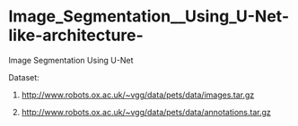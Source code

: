 # Image_Segmentation__Using_U-Net-like-architecture-
Image Segmentation Using U-Net

Dataset: 

1. http://www.robots.ox.ac.uk/~vgg/data/pets/data/images.tar.gz

2. http://www.robots.ox.ac.uk/~vgg/data/pets/data/annotations.tar.gz
